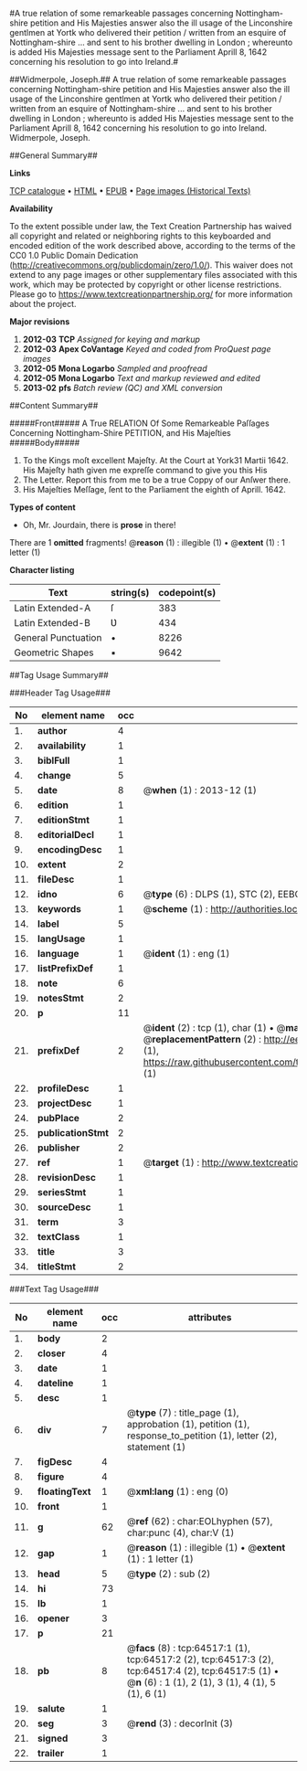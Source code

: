 #A true relation of some remarkeable passages concerning Nottingham-shire petition and His Majesties answer also the ill usage of the Linconshire gentlmen at Yortk who delivered their petition / written from an esquire of Nottingham-shire ... and sent to his brother dwelling in London ; whereunto is added His Majesties message sent to the Parliament Aprill 8, 1642 concerning his resolution to go into Ireland.#

##Widmerpole, Joseph.##
A true relation of some remarkeable passages concerning Nottingham-shire petition and His Majesties answer also the ill usage of the Linconshire gentlmen at Yortk who delivered their petition / written from an esquire of Nottingham-shire ... and sent to his brother dwelling in London ; whereunto is added His Majesties message sent to the Parliament Aprill 8, 1642 concerning his resolution to go into Ireland.
Widmerpole, Joseph.

##General Summary##

**Links**

[TCP catalogue](http://www.ota.ox.ac.uk/tcp/)  • 
[HTML](http://tei.it.ox.ac.uk/tcp/Texts-HTML/free/A63/A63667.html)  • 
[EPUB](http://tei.it.ox.ac.uk/tcp/Texts-EPUB/free/A63/A63667.epub) • 
[Page images (Historical Texts)](https://historicaltexts.jisc.ac.uk/eebo-12621176e)

**Availability**

To the extent possible under law, the Text Creation Partnership has waived all copyright and related or neighboring rights to this keyboarded and encoded edition of the work described above, according to the terms of the CC0 1.0 Public Domain Dedication (http://creativecommons.org/publicdomain/zero/1.0/). This waiver does not extend to any page images or other supplementary files associated with this work, which may be protected by copyright or other license restrictions. Please go to https://www.textcreationpartnership.org/ for more information about the project.

**Major revisions**

1. __2012-03__ __TCP__ *Assigned for keying and markup*
1. __2012-03__ __Apex CoVantage__ *Keyed and coded from ProQuest page images*
1. __2012-05__ __Mona Logarbo__ *Sampled and proofread*
1. __2012-05__ __Mona Logarbo__ *Text and markup reviewed and edited*
1. __2013-02__ __pfs__ *Batch review (QC) and XML conversion*

##Content Summary##

#####Front#####
A True RELATION Of Some Remarkeable Paſſages Concerning Nottingham-Shire PETITION, and His Majeſties
#####Body#####

1. To the Kings moſt excellent Majeſty.
At the Court at York31 Martii 1642. His Majeſty hath given me expreſſe command to give you this His 
1. The Letter.
Report this from me to be a true Coppy of our Anſwer there.
1. His Majeſties Meſſage, ſent to the Parliament the eighth of Aprill. 1642.

**Types of content**

  * Oh, Mr. Jourdain, there is **prose** in there!

There are 1 **omitted** fragments! 
 @__reason__ (1) : illegible (1)  •  @__extent__ (1) : 1 letter (1)

**Character listing**


|Text|string(s)|codepoint(s)|
|---|---|---|
|Latin Extended-A|ſ|383|
|Latin Extended-B|Ʋ|434|
|General Punctuation|•|8226|
|Geometric Shapes|▪|9642|

##Tag Usage Summary##

###Header Tag Usage###

|No|element name|occ|attributes|
|---|---|---|---|
|1.|__author__|4||
|2.|__availability__|1||
|3.|__biblFull__|1||
|4.|__change__|5||
|5.|__date__|8| @__when__ (1) : 2013-12 (1)|
|6.|__edition__|1||
|7.|__editionStmt__|1||
|8.|__editorialDecl__|1||
|9.|__encodingDesc__|1||
|10.|__extent__|2||
|11.|__fileDesc__|1||
|12.|__idno__|6| @__type__ (6) : DLPS (1), STC (2), EEBO-CITATION (1), OCLC (1), VID (1)|
|13.|__keywords__|1| @__scheme__ (1) : http://authorities.loc.gov/ (1)|
|14.|__label__|5||
|15.|__langUsage__|1||
|16.|__language__|1| @__ident__ (1) : eng (1)|
|17.|__listPrefixDef__|1||
|18.|__note__|6||
|19.|__notesStmt__|2||
|20.|__p__|11||
|21.|__prefixDef__|2| @__ident__ (2) : tcp (1), char (1)  •  @__matchPattern__ (2) : ([0-9\-]+):([0-9IVX]+) (1), (.+) (1)  •  @__replacementPattern__ (2) : http://eebo.chadwyck.com/downloadtiff?vid=$1&page=$2 (1), https://raw.githubusercontent.com/textcreationpartnership/Texts/master/tcpchars.xml#$1 (1)|
|22.|__profileDesc__|1||
|23.|__projectDesc__|1||
|24.|__pubPlace__|2||
|25.|__publicationStmt__|2||
|26.|__publisher__|2||
|27.|__ref__|1| @__target__ (1) : http://www.textcreationpartnership.org/docs/. (1)|
|28.|__revisionDesc__|1||
|29.|__seriesStmt__|1||
|30.|__sourceDesc__|1||
|31.|__term__|3||
|32.|__textClass__|1||
|33.|__title__|3||
|34.|__titleStmt__|2||


###Text Tag Usage###

|No|element name|occ|attributes|
|---|---|---|---|
|1.|__body__|2||
|2.|__closer__|4||
|3.|__date__|1||
|4.|__dateline__|1||
|5.|__desc__|1||
|6.|__div__|7| @__type__ (7) : title_page (1), approbation (1), petition (1), response_to_petition (1), letter (2), statement (1)|
|7.|__figDesc__|4||
|8.|__figure__|4||
|9.|__floatingText__|1| @__xml:lang__ (1) : eng (0)|
|10.|__front__|1||
|11.|__g__|62| @__ref__ (62) : char:EOLhyphen (57), char:punc (4), char:V (1)|
|12.|__gap__|1| @__reason__ (1) : illegible (1)  •  @__extent__ (1) : 1 letter (1)|
|13.|__head__|5| @__type__ (2) : sub (2)|
|14.|__hi__|73||
|15.|__lb__|1||
|16.|__opener__|3||
|17.|__p__|21||
|18.|__pb__|8| @__facs__ (8) : tcp:64517:1 (1), tcp:64517:2 (2), tcp:64517:3 (2), tcp:64517:4 (2), tcp:64517:5 (1)  •  @__n__ (6) : 1 (1), 2 (1), 3 (1), 4 (1), 5 (1), 6 (1)|
|19.|__salute__|1||
|20.|__seg__|3| @__rend__ (3) : decorInit (3)|
|21.|__signed__|3||
|22.|__trailer__|1||
